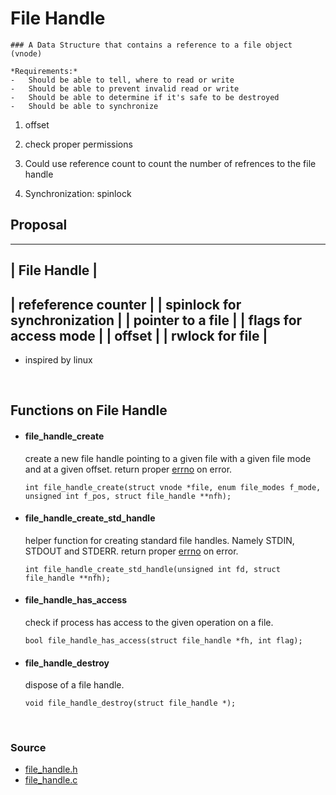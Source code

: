 # File Handle

    ### A Data Structure that contains a reference to a file object (vnode)

    *Requirements:*
    -   Should be able to tell, where to read or write
    -   Should be able to prevent invalid read or write
    -   Should be able to determine if it's safe to be destroyed
    -   Should be able to synchronize


1. offset

2. check proper permissions

3. Could use reference count to count the number of refrences to the file handle

4. Synchronization: spinlock



## Proposal

-------------------------------------
| File Handle                       |
-------------------------------------
|   refeference counter             |
|   spinlock for synchronization    |
|   pointer to a file               |
|   flags for access mode           |
|   offset                          |
|   rwlock for file                 |
-------------------------------------

* inspired by linux


<br/>



## Functions on File Handle


-   #### file_handle_create
    create a new file handle pointing to a given file with a given file mode and at a given offset.
    return proper [errno][1] on error.

    `int file_handle_create(struct vnode *file, enum file_modes f_mode, unsigned int f_pos, struct file_handle **nfh);`


-   #### file_handle_create_std_handle
    helper function for creating standard file handles. Namely STDIN, STDOUT and STDERR.
    return proper [errno][1] on error.

    `int file_handle_create_std_handle(unsigned int fd, struct file_handle **nfh);`


-   #### file_handle_has_access
    check if process has access to the given operation on a file.

    `bool file_handle_has_access(struct file_handle *fh, int flag);`


-   #### file_handle_destroy
    dispose of a file handle.

    `void file_handle_destroy(struct file_handle *);`


<br/>



### Source

-   [file_handle.h][2]
-   [file_handle.c][3]


[1]:../kern/include/kern/errno.h
[2]:../kern/include/file_handle.h
[3]:../kern/proc/file_handle.c